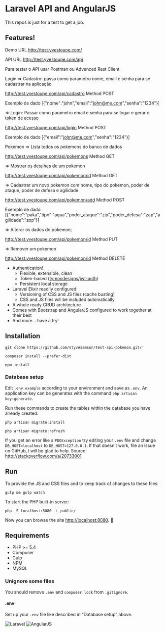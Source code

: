 
# Laravel API  and AngularJS

This repos  is just for a test to get a job.

## Features!


Demo URL 
 http://test.yvestoupe.com/
 
  API URL
 http://test.yvestoupe.com/api 
 
 Para testar o API usar Postman ou Advenced Rest Client
 

Login
=> Cadastro: passa como parametro nome, email e senha para se cadastrar na aplicação

http://test.yvestoupe.com/api/cadastro
Method POST

Exemplo de dado [{"nome":"john","email":"john@me.com","senha":"1234"}]

=> Login: Passar como parametro email e senha para se logar e gerar o token de acesso

http://test.yvestoupe.com/api/login
Method POST

Exemplo de dado [{"email":"john@me.com","senha":"1234"}]

Pokemon
=> Lista todos os pokemons do banco de dados

http://test.yvestoupe.com/api/pokemons
Method GET

=> Mostrar os detalhes de um pokemon

http://test.yvestoupe.com/api/pokemon/id
Method GET

=> Cadastrar um novo pokemon com nome, tipo do pokemon, poder de ataque, poder de defesa e agilidade

http://test.yvestoupe.com/api/pokemon/add
Method POST

Exemplo de dado [{"nome":"paka","tipo":"agua","poder_ataque":"zip","poder_defesa":"zap","agilidade":"zop"}]

=> Alterar os dados do pokemon;

http://test.yvestoupe.com/api/pokemon/id
Method PUT

=> Remover um pokemon

http://test.yvestoupe.com/api/pokemon/id
Method DELETE

- Authentication!
  - Flexible, extensible, clean
  - Token-based ([tymondesigns/jwt-auth](https://github.com/tymondesigns/jwt-auth))
  - Persistent local storage
- Laravel Elixir readily configured
  - Versioning of CSS and JS files (cache busting)
  - CSS and JS files will be included automatically
- A whole ready CRUD architecture
- Comes with Bootstrap and AngularJS configured to work together at their best
- And more... have a try!

## Installation
```
git clone https://github.com/styvesamson/test-api-pokemon.git/'
```
```
composer install --prefer-dist
```
```
npm install
```

### Database setup

Edit `.env.example` according to your environment and save as `.env`.
An application key can be generates with the command `php artisan key:generate`.

Run these commands to create the tables within the database you have already created.

```
php artisan migrate:install
```
```
php artisan migrate:refresh
```

If you get an error like a `PDOException` try editing your `.env` file and change `DB_HOST=localhost` to `DB_HOST=127.0.0.1`. If that doesn’t work, file an issue on GitHub, I will be glad to help.
Source: http://stackoverflow.com/a/20733001

## Run

To provide the JS and CSS files and to keep track of changes to these files:
```
gulp && gulp watch
```

To start the PHP built-in server:
```
php -S localhost:8080 -t public/
```

Now you can browse the site  [http://localhost:8080](http://localhost:8080). 🙌

## Requirements

- PHP >= 5.4
- Composer
- Gulp
- NPM
- MySQL


### Unignore some files

You should remove `.env` and `composer.lock` from `.gitignore`.

#### .env

Set up your `.env` file like described in “Database setup” above.


![Laravel](https://cloud.githubusercontent.com/assets/3391981/6683259/2e914726-cc84-11e4-856c-bb26bda733a0.png)
![AngularJS](https://cloud.githubusercontent.com/assets/3391981/6683229/9e0ea694-cc83-11e4-9b2e-59524dafd069.jpg)
